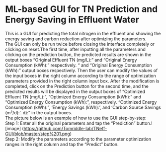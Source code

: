 ML-based GUI for TN Prediction and Energy Saving in Effluent Water
===
This is a GUI for predicting the total nitrogen in the effluent and showing the energy saving and carbon reduction after optimizing the parameters.<br>The GUI can only be run twice before closing the interface completely or clicking on reset.The first time, after inputting all the parameters and clicking on the prediction button, the predicted results are shown in the output boxes “Original Effluent TN (mg/L):” and “Original Energy Consumption (kWh):” respectively. “ and “Original Energy Consumption (kWh):” output boxes respectively. Then the user can modify the values of the input boxes in the right column according to the range of optimization parameters provided in the right column input box. After the modification is completed, click on the Prediction button for the second time, and the predicted results will be displayed in the output boxes of “Optimized Effluent TN (mg/L):”, “Optimized Energy Consumption (kWh):” and “Optimized Energy Consumption (kWh):”, respectively. “Optimized Energy Consumption (kWh):”, ‘Energy Savings (kWh):’, and ‘Carbon Source Savings (m³/d):’. d):” in the output boxes.
<br> The picture below is an example of how to use the GUI step-by-step:<br> Step 1: Enter all the original parameters and tap the “Prediction” button.![image] (https://github.com/Tomriddle-lab/TNeff-GUI/blob/master/step%201.png) <br> Step 2: Modify the parameters according to the parameter optimization ranges in the right column and tap the “Predict” button.
